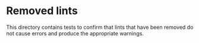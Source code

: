 # Removed lints

This directory contains tests to confirm that lints that have been
removed do not cause errors and produce the appropriate warnings.
